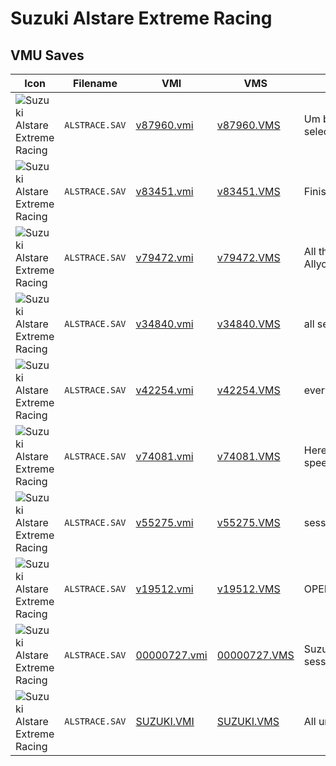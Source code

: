 # Suzuki Alstare Extreme Racing

## VMU Saves

| Icon | Filename | VMI | VMS | Description |
|------|----------|-----|-----|-------------|
| ![Suzuki Alstare Extreme Racing](../icons/ALSTRACE.SAV.GIF) | `ALSTRACE.SAV` | [v87960.vmi](v87960.vmi) | [v87960.VMS](v87960.VMS) | Um bom save todas as pistas e motcicletas selecionaveis....BRAZIL>>>>16/03/2003>>> 
| ![Suzuki Alstare Extreme Racing](../icons/ALSTRACE.SAV.GIF) | `ALSTRACE.SAV` | [v83451.vmi](v83451.vmi) | [v83451.VMS](v83451.VMS) | Finished part of the reversedtracks. 
| ![Suzuki Alstare Extreme Racing](../icons/ALSTRACE.SAV.GIF) | `ALSTRACE.SAV` | [v79472.vmi](v79472.vmi) | [v79472.VMS](v79472.VMS) | All the tracks and all the bikes unlocked. Allyou have to do is finish the reverse. 
| ![Suzuki Alstare Extreme Racing](../icons/ALSTRACE.SAV.GIF) | `ALSTRACE.SAV` | [v34840.vmi](v34840.vmi) | [v34840.VMS](v34840.VMS) | all secrets unlocked 
| ![Suzuki Alstare Extreme Racing](../icons/ALSTRACE.SAV.GIF) | `ALSTRACE.SAV` | [v42254.vmi](v42254.vmi) | [v42254.VMS](v42254.VMS) | every thing is done have fun 
| ![Suzuki Alstare Extreme Racing](../icons/ALSTRACE.SAV.GIF) | `ALSTRACE.SAV` | [v74081.vmi](v74081.vmi) | [v74081.VMS](v74081.VMS) | Here it is th 8th session!! can u handle the speed?? 
| ![Suzuki Alstare Extreme Racing](../icons/ALSTRACE.SAV.GIF) | `ALSTRACE.SAV` | [v55275.vmi](v55275.vmi) | [v55275.VMS](v55275.VMS) | session 4 opened 
| ![Suzuki Alstare Extreme Racing](../icons/ALSTRACE.SAV.GIF) | `ALSTRACE.SAV` | [v19512.vmi](v19512.vmi) | [v19512.VMS](v19512.VMS) | OPENING ALL SECRETS 
| ![Suzuki Alstare Extreme Racing](../icons/ALSTRACE.SAV.GIF) | `ALSTRACE.SAV` | [00000727.vmi](00000727.vmi) | [00000727.VMS](00000727.VMS) | Suzuki Alstare Extreme Racing with novice session #1 completed. 
| ![Suzuki Alstare Extreme Racing](../icons/ALSTRACE.SAV.GIF) | `ALSTRACE.SAV` | [SUZUKI.VMI](SUZUKI.VMI) | [SUZUKI.VMS](SUZUKI.VMS) | All unlocked.
